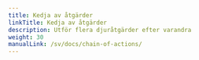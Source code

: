 ```yaml
---
title: Kedja av åtgärder
linkTitle: Kedja av åtgärder
description: Utför flera djuråtgärder efter varandra
weight: 30
manualLink: /sv/docs/chain-of-actions/
---
```

<script>
  window.location.href = "/sv/docs/chain-of-actions/";
</script>
